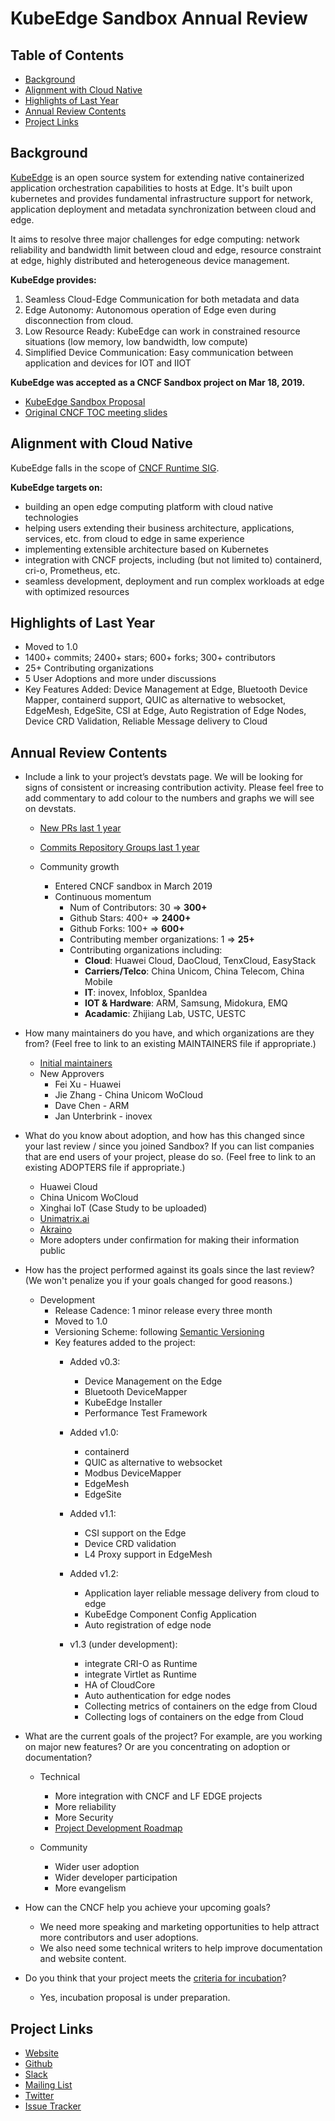 # KubeEdge Sandbox Annual Review

## Table of Contents

- [Background](#background)
- [Alignment with Cloud Native](#alignment-with-cloud-native)
- [Highlights of Last Year](#highlights-of-last-year)
- [Annual Review Contents](#annual-review-contents)
- [Project Links](#project-links)

## Background

[KubeEdge](https://kubeedge.io/en/) is an open source system for extending native containerized application orchestration capabilities to hosts at Edge. It's built upon kubernetes and provides fundamental infrastructure support for network, application deployment and metadata synchronization between cloud and edge.

It aims to resolve three major challenges for edge computing: network reliability and bandwidth limit between cloud and edge, resource constraint at edge, highly distributed and heterogeneous device management.

**KubeEdge provides:**
1. Seamless Cloud-Edge Communication for both metadata and data
2. Edge Autonomy: Autonomous operation of Edge even during disconnection from cloud.
3. Low Resource Ready: KubeEdge can work in constrained resource situations (low memory, low bandwidth, low compute)
4. Simplified Device Communication: Easy communication between application and devices for IOT and IIOT


**KubeEdge was accepted as a CNCF Sandbox project on Mar 18, 2019.**
- [KubeEdge Sandbox Proposal](https://github.com/cncf/toc/blob/master/proposals/sandbox/kubeedge.adoc)
- [Original CNCF TOC meeting slides](https://docs.google.com/presentation/d/1e1ahun91Abn2xvX7Z8PVgGBz6c7Q7iO027XVzVuffDg/edit#slide=id.g25ca91f87f_0_0)

## Alignment with Cloud Native

KubeEdge falls in the scope of [CNCF Runtime SIG](https://github.com/cncf/sig-runtime).

**KubeEdge targets on:**
  - building an open edge computing platform with cloud native technologies
  - helping users extending their business architecture, applications, services, etc. from cloud to edge in same experience
  - implementing extensible architecture based on Kubernetes
  - integration with CNCF projects, including (but not limited to) containerd, cri-o, Prometheus, etc.
  - seamless development, deployment and run complex workloads at edge with optimized resources

## Highlights of Last Year
- Moved to 1.0
- 1400+ commits; 2400+ stars; 600+ forks; 300+ contributors
- 25+ Contributing organizations
- 5 User Adoptions and more under discussions
- Key Features Added: Device Management at Edge, Bluetooth Device Mapper, containerd support, QUIC as alternative to websocket, EdgeMesh, EdgeSite, CSI at Edge, Auto Registration of Edge Nodes, Device CRD Validation, Reliable Message delivery to Cloud

## Annual Review Contents

* Include a link to your project’s devstats page. We will be looking for signs of consistent or increasing contribution activity. Please feel free to add commentary to add colour to the numbers and graphs we will see on devstats.

  - [New PRs last 1 year](https://kubeedge.devstats.cncf.io/d/15/new-prs-in-repository-groups?orgId=1&from=1553961600000&to=now)

  - [Commits Repository Groups last 1 year](https://kubeedge.devstats.cncf.io/d/2/commits-repository-groups?orgId=1&from=1551369600000&to=now&var-period=w&var-repogroups=All)

  - Community growth
    - Entered CNCF sandbox in March 2019
    - Continuous momentum
      - Num of Contributors: 30 => **300+**
      - Github Stars: 400+ => **2400+**
      - Github Forks: 100+ => **600+**
      - Contributing member organizations: 1 => **25+**
      - Contributing organizations including:
        - __Cloud__: Huawei Cloud, DaoCloud, TenxCloud, EasyStack
        - __Carriers/Telco__: China Unicom, China Telecom, China Mobile
        - __IT__: inovex, Infoblox, SpanIdea
        - __IOT & Hardware__: ARM, Samsung, Midokura, EMQ
        - __Acadamic__: Zhijiang Lab, USTC, UESTC

* How many maintainers do you have, and which organizations are they from? (Feel free to link to an existing MAINTAINERS file if appropriate.)

  - [Initial maintainers](https://github.com/kubeedge/kubeedge/blob/master/MAINTAINERS)
  - New Approvers
    - Fei Xu - Huawei
    - Jie Zhang - China Unicom WoCloud
    - Dave Chen - ARM
    - Jan Unterbrink - inovex


* What do you know about adoption, and how has this changed since your last review / since you joined Sandbox? If you can list companies that are end users of your project, please do so. (Feel free to link to an existing ADOPTERS file if appropriate.)

  - Huawei Cloud
  - China Unicom WoCloud
  - Xinghai IoT (Case Study to be uploaded)
  - [Unimatrix.ai](https://gitlab.com/unimatrix)
  - [Akraino](https://wiki.akraino.org/display/AK/KubeEdge+Edge+Service+Blueprint)
  - More adopters under confirmation for making their information public


* How has the project performed against its goals since the last review? (We won't penalize you if your goals changed for good reasons.)

  - Development
    - Release Cadence: 1 minor release every three month
    - Moved to 1.0
    - Versioning Scheme: following [Semantic Versioning](https://semver.org/)
    - Key features added to the project:
      - Added v0.3:
        - Device Management on the Edge
        - Bluetooth DeviceMapper
        - KubeEdge Installer
        - Performance Test Framework

      - Added v1.0:
        - containerd
        - QUIC as alternative to websocket
        - Modbus DeviceMapper
        - EdgeMesh
        - EdgeSite

      - Added v1.1:
        - CSI support on the Edge
        - Device CRD validation
        - L4 Proxy support in EdgeMesh

      - Added v1.2:
        - Application layer reliable message delivery from cloud to edge
        - KubeEdge Component Config Application
        - Auto registration of edge node

      - v1.3 (under development):
        - integrate CRI-O as Runtime
        - integrate Virtlet as Runtime
        - HA of CloudCore
        - Auto authentication for edge nodes
        - Collecting metrics of containers on the edge from Cloud
        - Collecting logs of containers on the edge from Cloud


* What are the current goals of the project? For example, are you working on major new features? Or are you concentrating on adoption or documentation?

  - Technical
    - More integration with CNCF and LF EDGE projects
    - More reliability
    - More Security
    - [Project Development Roadmap](https://github.com/kubeedge/kubeedge/blob/master/docs/getting-started/roadmap.md)

  - Community
    - Wider user adoption
    - Wider developer participation
    - More evangelism


* How can the CNCF help you achieve your upcoming goals?

  - We need more speaking and marketing opportunities to help attract more contributors and user adoptions.
  - We also need some technical writers to help improve documentation and website content.

* Do you think that your project meets the [criteria for incubation](https://github.com/cncf/toc/blob/master/process/graduation_criteria.md#incubating-stage)?
  - Yes, incubation proposal is under preparation.

## Project Links
 - [Website](https://kubeedge.io)
 - [Github](https://github.com/kubeedge/kubeedge)
 - [Slack](https://kubeedge.slack.com)
 - [Mailing List]( https://groups.google.com/forum/#!forum/kubeedge )  
 - [Twitter](https://twitter.com/KubeEdge)
 - [Issue Tracker](https://github.com/kubeedge/kubeedge/issues)
